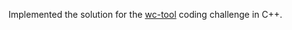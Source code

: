 Implemented the solution for the [wc-tool](https://codingchallenges.fyi/challenges]) coding challenge in C++.
